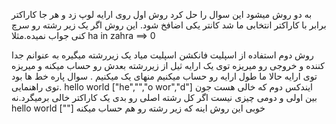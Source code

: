 به دو روش میشود این سوال را حل کرد
روش اول
روی ارایه لوپ زد  و هر جا کاراکتر برابر با کاراکتر انتخابی ما شد کانتر یکی اضافخ شود.
این روش اگر یک زیر رشته رو سرچ کنی جواب نمیده.مثلا ha in zahra ==> 0 

روش دوم
استفاده از اسپلیت
فانکشن اسپلیت میاد یک زیررشته میگیره به عنوانم جدا کننده و خروجی رو میریزه توی یک ارایه
ثیل از زیررشته بعدش رو حساب میکنه و میریزه توی ارایه 
حالا ما طول ارایه رو حساب میکنیم منهای یک میکنیم . سوال پاره خط ها بود توی راهنمایی.
hello world  ["he","","o wor","d"] 
ایندکس دوم که خالی هست جون بین اولی و دومی چیزی نیست
اگر کل رشته اصلی رو بدی یک کاراکتر خالی برمیگرد.نه
hello world  [""] 
خوبی این روش اینه که زیر رشته رو هم حساب میکنه
